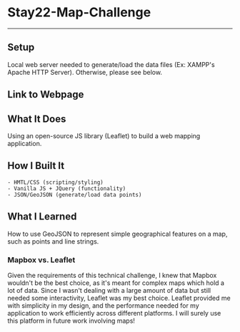 # Stay22-Map-Challenge

---

## Setup

Local web server needed to generate/load the data files (Ex: XAMPP's Apache HTTP Server). Otherwise, please see below.  

## Link to Webpage 


## What It Does

Using an open-source JS library (Leaflet) to build a web mapping application.

## How I Built It
```
- HMTL/CSS (scripting/styling)
- Vanilla JS + JQuery (functionality)
- JSON/GeoJSON (generate/load data points)
```
## What I Learned 
How to use GeoJSON to represent simple geographical features on a map, such as points and line strings.

### Mapbox vs. Leaflet
        
Given the requirements of this technical challenge, I knew that Mapbox wouldn't be the best choice, as it's meant for complex maps which hold a lot of data. Since I wasn't dealing with a large amount of data but still needed some interactivity, Leaflet was my best choice. Leaflet provided me with simplicity in my design, and the performance needed for my application to work efficiently across different platforms. I will surely use this platform in future work involving maps!

        
